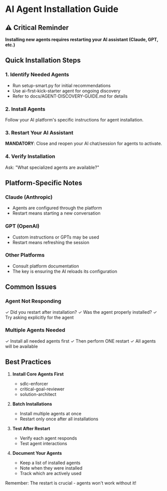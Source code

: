 # AI Agent Installation Guide

## ⚠️ Critical Reminder
**Installing new agents requires restarting your AI assistant (Claude, GPT, etc.)**

## Quick Installation Steps

### 1. Identify Needed Agents
- Run setup-smart.py for initial recommendations
- Use ai-first-kick-starter agent for ongoing discovery
- Refer to docs/AGENT-DISCOVERY-GUIDE.md for details

### 2. Install Agents
Follow your AI platform's specific instructions for agent installation.

### 3. Restart Your AI Assistant
**MANDATORY**: Close and reopen your AI chat/session for agents to activate.

### 4. Verify Installation
Ask: "What specialized agents are available?"

## Platform-Specific Notes

### Claude (Anthropic)
- Agents are configured through the platform
- Restart means starting a new conversation

### GPT (OpenAI)
- Custom instructions or GPTs may be used
- Restart means refreshing the session

### Other Platforms
- Consult platform documentation
- The key is ensuring the AI reloads its configuration

## Common Issues

### Agent Not Responding
✓ Did you restart after installation?
✓ Was the agent properly installed?
✓ Try asking explicitly for the agent

### Multiple Agents Needed
✓ Install all needed agents first
✓ Then perform ONE restart
✓ All agents will be available

## Best Practices

1. **Install Core Agents First**
   - sdlc-enforcer
   - critical-goal-reviewer
   - solution-architect

2. **Batch Installations**
   - Install multiple agents at once
   - Restart only once after all installations

3. **Test After Restart**
   - Verify each agent responds
   - Test agent interactions

4. **Document Your Agents**
   - Keep a list of installed agents
   - Note when they were installed
   - Track which are actively used

Remember: The restart is crucial - agents won't work without it!